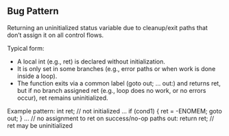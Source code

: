 ## Bug Pattern

Returning an uninitialized status variable due to cleanup/exit paths that don’t assign it on all control flows.

Typical form:
- A local int (e.g., ret) is declared without initialization.
- It is only set in some branches (e.g., error paths or when work is done inside a loop).
- The function exits via a common label (goto out; … out:) and returns ret, but if no branch assigned ret (e.g., loop does no work, or no errors occur), ret remains uninitialized.

Example pattern:
int ret;            // not initialized
...
if (cond1) {
    ret = -ENOMEM;
    goto out;
}
...
// no assignment to ret on success/no-op paths
out:
return ret;         // ret may be uninitialized
